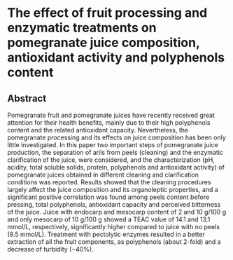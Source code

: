 # The effect of fruit processing and enzymatic treatments on pomegranate juice composition, antioxidant activity and polyphenols content

## Abstract

Pomegranate fruit and pomegranate juices have recently received great attention for their health benefits, mainly due to their high polyphenols content and the related antioxidant capacity. Nevertheless, the pomegranate processing and its effects on juice composition has been only little investigated. In this paper two important steps of pomegranate juice production, the separation of arils from peels (cleaning) and the enzymatic clarification of the juice, were considered, and the characterization (pH, acidity, total soluble solids, protein, polyphenols and antioxidant activity) of pomegranate juices obtained in different cleaning and clarification conditions was reported. Results showed that the cleaning procedures largely affect the juice composition and its organoleptic properties, and a significant positive correlation was found among peels content before pressing, total polyphenols, antioxidant capacity and perceived bitterness of the juice. Juice with endocarp and mesocarp content of 2 and 10 g/100 g and only mesocarp of 10 g/100 g showed a TEAC value of 14.1 and 13.1 mmol/L, respectively, significantly higher compared to juice with no peels (9.5 mmol/L). Treatment with pectolytic enzymes resulted in a better extraction of all the fruit components, as polyphenols (about 2-fold) and a decrease of turbidity (−40%).